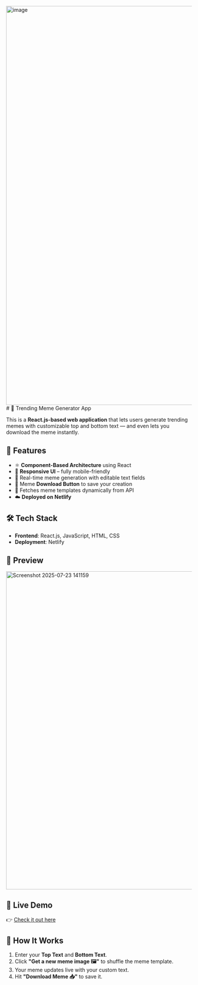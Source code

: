 <img width="1920" height="1080" alt="image" src="https://github.com/user-attachments/assets/67f909eb-2b26-4f43-876b-87cd3157ab15" /># 🤩 Trending Meme Generator App

This is a **React.js-based web application** that lets users generate trending memes with customizable top and bottom text — and even lets you download the meme instantly.

## 🚀 Features

- ⚛️ **Component-Based Architecture** using React
- 📱 **Responsive UI** – fully mobile-friendly
- 🎨 Real-time meme generation with editable text fields
- 💾 Meme **Download Button** to save your creation
- 🔄 Fetches meme templates dynamically from API
- ☁️ **Deployed on Netlify**

## 🛠️ Tech Stack

- **Frontend**: React.js, JavaScript, HTML, CSS
- **Deployment**: Netlify

## 📸 Preview

<img width="1898" height="861" alt="Screenshot 2025-07-23 141159" src="https://github.com/user-attachments/assets/f7211965-115f-44a0-b851-87491bf6096a" />

## 🔗 Live Demo

👉 [Check it out here](https://generate-trendingmemes.netlify.app)

## 🧠 How It Works

1. Enter your **Top Text** and **Bottom Text**.
2. Click **"Get a new meme image 🖼️"** to shuffle the meme template.
3. Your meme updates live with your custom text.
4. Hit **"Download Meme 📥"** to save it.




